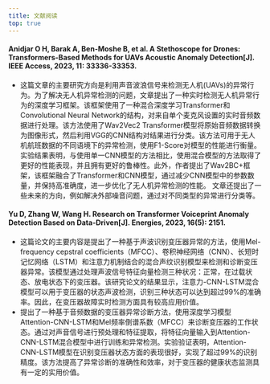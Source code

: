 ```yaml
---
title: 文献阅读
top: true
---
```

#### Anidjar O H, Barak A, Ben-Moshe B, et al. A Stethoscope for Drones: Transformers-Based Methods for UAVs Acoustic Anomaly Detection[J]. IEEE Access, 2023, 11: 33336-33353.
- 这篇文章的主要研究方向是利用声音波浪信号来检测无人机(UAVs)的异常行为。为了解决无人机异常检测的问题，文章提出了一种实时检测无人机异常行为的深度学习框架。该框架使用了一种混合深度学习Transformer和Convolutional Neural Network的结构，对来自单个麦克风设置的实时音频数据进行处理。该方法使用了Wav2Vec2 Transformer模型将原始音频数据转换为图像形式，然后利用VGG的CNN结构对结果进行分类。该方法可用于无人机航班数据的不同语境下的异常检测，使用F1-Score对模型的性能进行衡量。实验结果表明，与使用单一CNN模型的方法相比，使用混合模型的方法取得了更好的性能表现，并且拥有更好的鲁棒性。此外，作者提出了Wav2BC+框架，该框架融合了Transformer和CNN模型，通过减少CNN模型中的参数数量，并保持高准确度，进一步优化了无人机异常检测的性能。 文章还提出了一些未来的方向，例如解决外部噪音问题，通过对不同类型的异常进行分类等。


#### Yu D, Zhang W, Wang H. Research on Transformer Voiceprint Anomaly Detection Based on Data-Driven[J]. Energies, 2023, 16(5): 2151.
- 这篇论文的主要内容是提出了一种基于声波识别变压器异常的方法，使用Mel-frequency cepstral coefficients（MFCC）、卷积神经网络（CNN）、长短时记忆网络（LSTM）和注意力机制结合的混合声纹识别模型来检测和诊断变压器异常。该模型通过处理声波信号特征向量检测三种状况：正常，在过载状态、放电状态下的变压器。该研究论文的结果显示，注意力-CNN-LSTM混合模型可以用于变压器的状态声波检测，识别三种状态可以达到超过99%的准确率。因此，在变压器故障实时检测方面具有较高应用价值。
- 提出了一种基于音频数据的变压器异常诊断方法，使用深度学习模型Attention-CNN-LSTM和Mel频率倒谱系数（MFCC）来诊断变压器的工作状态。通过对声音信号进行预处理和特征提取，将特征向量输入到Attention-CNN-LSTM混合模型中进行训练和异常检测。实验验证表明，Attention-CNN-LSTM模型在识别变压器状态方面的表现很好，实现了超过99%的识别精度。该方法提高了异常诊断的准确性和效率，对于变压器的健康状态监测具有一定的实用价值。
